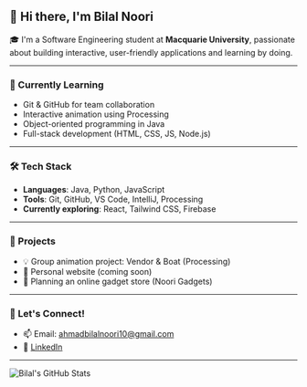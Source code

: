 ## 👋 Hi there, I'm Bilal Noori

🎓 I'm a Software Engineering student at **Macquarie University**, passionate about building interactive, user-friendly applications and learning by doing.

---

### 🧠 Currently Learning
- Git & GitHub for team collaboration
- Interactive animation using Processing
- Object-oriented programming in Java
- Full-stack development (HTML, CSS, JS, Node.js)

---

### 🛠️ Tech Stack
- **Languages**: Java, Python, JavaScript
- **Tools**: Git, GitHub, VS Code, IntelliJ, Processing
- **Currently exploring**: React, Tailwind CSS, Firebase

---

### 🚀 Projects
- 💡 Group animation project: Vendor & Boat (Processing)
- 📘 Personal website (coming soon)
- 🛒 Planning an online gadget store (Noori Gadgets)

---

### 🤝 Let's Connect!
- 📫 Email: ahmadbilalnoori10@gmail.com  
- 💼 [LinkedIn](https://www.linkedin.com/in/ahmad-bilal-noori-99a294292/)

---

![Bilal's GitHub Stats](https://github-readme-stats.vercel.app/api?username=noori-bilal93&show_icons=true&theme=radical)  


